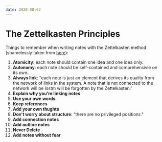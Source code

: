```yaml
---
date: 2020-08-02
---
```


# The Zettelkasten Principles

Things to remember when writing notes with the Zettelkasten method
(shamelessly taken from [here](https://writingcooperative.com/zettelkasten-how-one-german-scholar-was-so-freakishly-productive-997e4e0ca125#0cfa)):

1. **Atomicity**: each note should contain one idea and one idea only.
2. **Autonomy**: each note should be self-contained and comprehensivle on its own.
3. **Always link**: "each note is just an element that derives its quality from the network of links in the system. A note that is not connected to the network will be lostm will be forgotten by the Zettelkasten."
4. **Explain why you're linking notes**
5. **Use your own words**
6. **Keep references**
7. **Add your own thughts**
8. **Don't worry about structure**: "there are no privileged positions."
9. **Add connection notes**
10. **Add outline notes**
11. **Never Delete**
12. **Add notes without fear**
